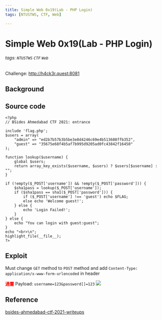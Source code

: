 ```yaml
---
title: Simple Web 0x19(Lab - PHP Login)
tags: [NTUSTWS, CTF, Web]

---
```


# Simple Web 0x19(Lab - PHP Login)
###### tags: `NTUSTWS` `CTF` `Web`
Challenge: http://h4ck3r.quest:8081

## Background

## Source code
```php=
<?php
// BSides Ahmedabad CTF 2021: entrance

include 'flag.php';
$users = array(
    "admin" => "ed2b7b57b3b5be3e8d4246c69e4b513608ffb352",
    "guest" => "35675e68f4b5af7b995d9205ad0fc43842f16450"
);

function lookup($username) {
    global $users;
    return array_key_exists($username, $users) ? $users[$username] : "";
}

if (!empty($_POST['username']) && !empty($_POST['password'])) {
    $sha1pass = lookup($_POST['username']);
    if ($sha1pass == sha1($_POST['password'])) {
        if ($_POST['username'] !== 'guest') echo $FLAG;
        else echo 'Welcome guest!';
    } else {
        echo 'Login Failed!';
    }
} else {
    echo "You can login with guest:guest";
}
echo "<br>\n";
highlight_file(__file__);
?>

```
## Exploit
Must change `GET` method to `POST` method and add `Content-Type: application/x-www-form-urlencoded` in header

<font color="FF0000">**通靈**</font>
Payload: `username=123&password[]=123`
![](https://i.imgur.com/QGvpQnr.png)

## Reference
[bsides-ahmedabad-ctf-2021-writeups](https://blog.maple3142.net/2021/11/07/bsides-ahmedabad-ctf-2021-writeups/#entrance)